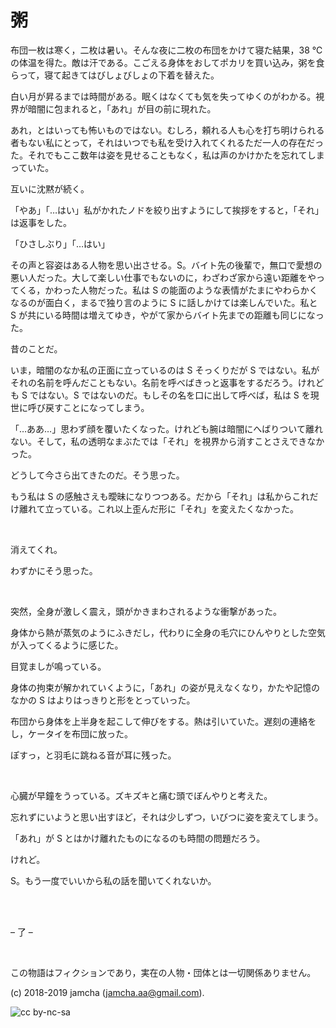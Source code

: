 

# 粥

布団一枚は寒く，二枚は暑い。そんな夜に二枚の布団をかけて寝た結果，38 ℃の体温を得た。敵は汗である。こごえる身体をおしてポカリを買い込み，粥を食らって，寝て起きてはびしょびしょの下着を替えた。  

白い月が昇るまでは時間がある。眠くはなくても気を失ってゆくのがわかる。視界が暗闇に包まれると，「あれ」が目の前に現れた。  

あれ，とはいっても怖いものではない。むしろ，頼れる人も心を打ち明けられる者もない私にとって，それはいつでも私を受け入れてくれるただ一人の存在だった。それでもここ数年は姿を見せることもなく，私は声のかけかたを忘れてしまっていた。  

互いに沈黙が続く。  

「やあ」「…はい」私がかれたノドを絞り出すようにして挨拶をすると，「それ」は返事をした。  

「ひさしぶり」「…はい」  

その声と容姿はある人物を思い出させる。S。バイト先の後輩で，無口で愛想の悪い人だった。大して楽しい仕事でもないのに，わざわざ家から遠い距離をやってくる，かわった人物だった。私は S の能面のような表情がたまにやわらかくなるのが面白く，まるで独り言のように S に話しかけては楽しんでいた。私と S が共にいる時間は増えてゆき，やがて家からバイト先までの距離も同じになった。  

昔のことだ。  

いま，暗闇のなか私の正面に立っているのは S そっくりだが S ではない。私がそれの名前を呼んだこともない。名前を呼べばきっと返事をするだろう。けれども S ではない。S ではないのだ。もしその名を口に出して呼べば，私は S を現世に呼び戻すことになってしまう。  

「…ああ…」思わず顔を覆いたくなった。けれども腕は暗闇にへばりついて離れない。そして，私の透明なまぶたでは「それ」を視界から消すことさえできなかった。  

どうして今さら出てきたのだ。そう思った。  

もう私は S の感触さえも曖昧になりつつある。だから「それ」は私からこれだけ離れて立っている。これ以上歪んだ形に「それ」を変えたくなかった。  

<br>  

消えてくれ。  

わずかにそう思った。  

<br>  

突然，全身が激しく震え，頭がかきまわされるような衝撃があった。  

身体から熱が蒸気のようにふきだし，代わりに全身の毛穴にひんやりとした空気が入ってくるように感じた。  

目覚ましが鳴っている。  

身体の拘束が解かれていくように，「あれ」の姿が見えなくなり，かたや記憶のなかの S はよりはっきりと形をとっていった。  

布団から身体を上半身を起こして伸びをする。熱は引いていた。遅刻の連絡をし，ケータイを布団に放った。  

ぽすっ，と羽毛に跳ねる音が耳に残った。  

<br>  

心臓が早鐘をうっている。ズキズキと痛む頭でぼんやりと考えた。  

忘れずにいようと思い出すほど，それは少しずつ，いびつに姿を変えてしまう。  

「あれ」が S とはかけ離れたものになるのも時間の問題だろう。  

けれど。  

S。もう一度でいいから私の話を聞いてくれないか。  

<br>  
<br>  

&#x2013; 了 &#x2013;  

<br>  

この物語はフィクションであり，実在の人物・団体とは一切関係ありません。  

(c) 2018-2019 jamcha (jamcha.aa@gmail.com).  

![cc by-nc-sa](https://i.creativecommons.org/l/by-nc-sa/4.0/88x31.png)  

